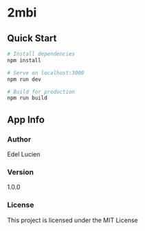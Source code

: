 # 2mbi

## Quick Start

``` bash
# Install dependencies
npm install

# Serve on localhost:3000
npm run dev

# Build for production
npm run build
```

## App Info

### Author

Edel Lucien

### Version

1.0.0

### License

This project is licensed under the MIT License